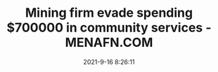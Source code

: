 ---
"title": "Mining firm evade spending $700000 in community services - MENAFN.COM"
"date": "2021-9-16 8:26:11"
"feed_name": "GOOGLENEWSMINING"
"feed_website": "https://news.google.com/search?q=mining%2Bincident&hl=en-US&gl=US&ceid=US:en"
"feed_rss": "https://news.google.com/rss/search?q=mining%2Bincident&hl=en-US&gl=US&ceid=US:en"
"link": "https://menafn.com/1102807711/Mining-firm-evade-spending-700000-in-community-services"
"file": "_posts/2021-1-1-6deb82203ee724bd7469c3c583e39f2327244026.md"
"accident": "0"
"drilling": "0"
"dead": "0"
"injured": "0"
---
